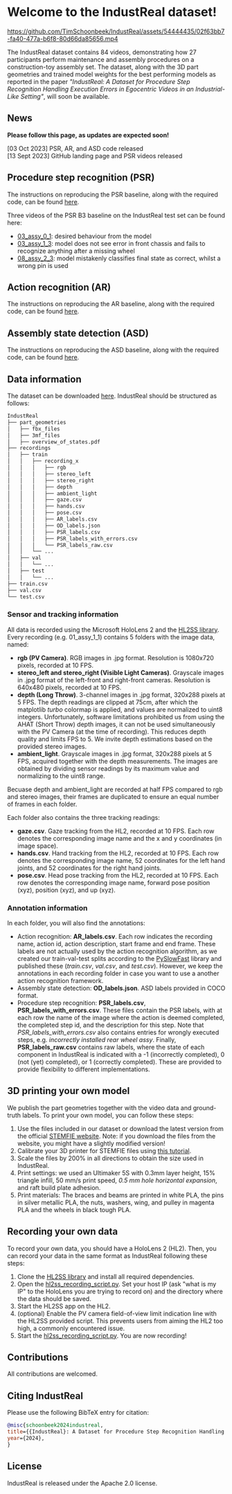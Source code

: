# Welcome to the IndustReal dataset!


https://github.com/TimSchoonbeek/IndustReal/assets/54444435/02f63bb7-fa40-477a-b6f8-80d66da85656.mp4


The IndustReal dataset contains 84 videos, demonstrating how 27 participants perform 
maintenance and assembly procedures on a construction-toy assembly set. 
The dataset, along with the 3D part geometries and trained model weights for the best performing models as reported
in the paper *"IndustReal: A Dataset for Procedure Step Recognition Handling Execution Errors 
in Egocentric Videos in an Industrial-Like Setting"*, will soon be available.

## News

**Please follow this page, as updates are expected soon!**

[03 Oct  2023] PSR, AR, and ASD code released \
[13 Sept 2023] GitHub landing page and PSR videos released


## Procedure step recognition (PSR)
The instructions on reproducing the PSR baseline, along with the required code, can be found [here](PSR/readme.md).

Three videos of the PSR B3 baseline on the IndustReal test set can be found here:
* [03_assy_0_1](https://youtu.be/S-o6MHxvY5c): desired behaviour from the model
* [03_assy_1_3](https://youtu.be/q24UoHaHyck): model does not see error in front chassis and fails to recognize anything after a missing wheel
* [08_assy_2_3](https://youtu.be/sN1uL-F4J4w): model mistakenly classifies final state as correct, whilst a wrong pin is used


## Action recognition (AR)
The instructions on reproducing the AR baseline, along with the required code, can be found [here](AR/readme.md).


## Assembly state detection (ASD)
The instructions on reproducing the ASD baseline, along with the required code, can be found [here](ASD/readme.md).


## Data information

The dataset can be downloaded [here](TODO). IndustReal should be structured as follows:
```md
IndustReal
├── part_geometries
│   ├── fbx_files
│   ├── 3mf_files
│   ├── overview_of_states.pdf
├── recordings
│   ├── train
│   │   ├── recording_x
│   │   │   ├── rgb
│   │   │   ├── stereo_left
│   │   │   ├── stereo_right
│   │   │   ├── depth
│   │   │   ├── ambient_light
│   │   │   ├── gaze.csv
│   │   │   ├── hands.csv
│   │   │   ├── pose.csv
│   │   │   ├── AR_labels.csv
│   │   │   ├── OD_labels.json
│   │   │   ├── PSR_labels.csv
│   │   │   ├── PSR_labels_with_errors.csv
│   │   │   └── PSR_labels_raw.csv
│   │   └── ...
│   ├── val
│   │   └── ...
│   ├── test
│   │   └── ...
├── train.csv
├── val.csv
└── test.csv
```

### Sensor and tracking information
All data is recorded using the Microsoft HoloLens 2 and the [HL2SS library](https://github.com/jdibenes/hl2ss). Every recording (e.g. 01_assy_1_1) contains 5 folders with the image data, named:

* **rgb (PV Camera)**. RGB images in .jpg format. Resolution is 1080x720 pixels, recorded at 10 FPS.
* **stereo_left and stereo_right (Visible Light Cameras)**. Grayscale images in .jpg format of the left-front and right-front cameras. Resolution is 640x480 pixels, recorded at 10 FPS.
* **depth (Long Throw)**. 3-channel images in .jpg format, 320x288 pixels at 5 FPS. The depth readings are clipped at 75cm, after which the matplotlib *turbo* colormap is applied, and values are normalized to uint8 integers. Unfortunately, software limitations prohibited us from using the AHAT (Short Throw) depth images, it can not be used simultaneously with the PV Camera (at the time of recording). This reduces depth quality and limits FPS to 5. We invite depth estimations based on the provided stereo images.
* **ambient_light**. Grayscale images in .jpg format, 320x288 pixels at 5 FPS, acquired together with the depth measurements. The images are obtained by dividing sensor readings by its maximum value and normalizing to the uint8 range.

Becuase depth and ambient_light are recorded at half FPS compared to rgb and stereo images, their frames are duplicated to ensure an equal number of frames in each folder.

Each folder also contains the three tracking readings:
* **gaze.csv**. Gaze tracking from the HL2, recorded at 10 FPS. Each row denotes the corresponding image name and the x and y coordinates (in image space).
* **hands.csv**. Hand tracking from the HL2, recorded at 10 FPS. Each row denotes the corresponding image name, 52 coordinates for the left hand joints, and 52 coordinates for the right hand joints.
* **pose.csv**. Head pose tracking from the HL2, recorded at 10 FPS. Each row denotes the corresponding image name, forward pose position (xyz), position (xyz), and up (xyz).

### Annotation information
In each folder, you will also find the annotations:
* Action recognition: **AR_labels.csv**. Each row indicates the recording name, action id, action description, start frame and end frame. These labels are not actually used by the action recognition algorithm, as we created our train-val-test splits according to the [PySlowFast](https://github.com/facebookresearch/SlowFast) library and published these (*train.csv*, *val.csv*, and *test.csv*). However, we keep the annotations in each recording folder in case you want to use a another action recognition framework.
* Assembly state detection: **OD_labels.json**. ASD labels provided in COCO format.
* Procedure step recognition: **PSR_labels.csv**, **PSR_labels_with_errors.csv**. These files contain the PSR labels, with at each row the name of the image where the action is deemed completed, the completed step id, and the description for this step. Note that *PSR_labels_with_errors.csv* also contains entries for wrongly executed steps, e.g. *incorrectly installed rear wheel assy*. Finally, **PSR_labels_raw.csv** contains raw labels, where the state of each component in IndustReal is indicated with a -1 (incorrectly completed), 0 (not (yet) completed), or 1 (correctly completed). These are provided to provide flexibility to different implementations.


## 3D printing your own model
We publish the part geometries together with the video data and ground-truth labels. To print your own model, you can follow these steps:
1. Use the files included in our dataset or download the latest version from the official [STEMFIE website](https://stemfie.org/sps-000001). Note: if you download the files from the website, you might have a slightly modified version!
2. Calibrate your 3D printer for STEMFIE files using [this tutorial](https://stemfie.org/scf).
3. Scale the files by 200% in all directions to obtain the size used in IndustReal.
4. Print settings: we used an Ultimaker 5S with 0.3mm layer height, 15% triangle infill, 50 mm/s print speed, *0.5 mm hole horizontal expansion*, and raft build plate adhesion.
5. Print materials: The braces and beams are printed in white PLA, the pins in silver metallic PLA, the nuts, washers, wing, and pulley in magenta PLA and the wheels in black tough PLA.


## Recording your own data
To record your own data, you should have a HoloLens 2 (HL2). Then, you can record your data in the same format as IndustReal following these steps:
1. Clone the [HL2SS library](https://github.com/jdibenes/hl2ss) and install all required dependencies. 
2. Open the [hl2ss_recording_script.py](hl2ss_recording_script.py). Set your host IP (ask "what is my IP" to the HoloLens you are trying to record on) and the directory where the data should be saved.
3. Start the HL2SS app on the HL2.
4. (optional) Enable the PV camera field-of-view limit indication line with the HL2SS provided script. This prevents users from aiming the HL2 too high, a commonly encountered issue.
5. Start the [hl2ss_recording_script.py](hl2ss_recording_script.py). You are now recording!


## Contributions 

All contributions are welcomed.


## Citing IndustReal
Please use the following BibTeX entry for citation:
```BibTeX
@misc{schoonbeek2024industreal,
title={{IndustReal}: A Dataset for Procedure Step Recognition Handling Execution Errors in Egocentric Videos in an Industrial-Like Setting},
year={2024},
}
```



## License

IndustReal is released under the Apache 2.0 license.
